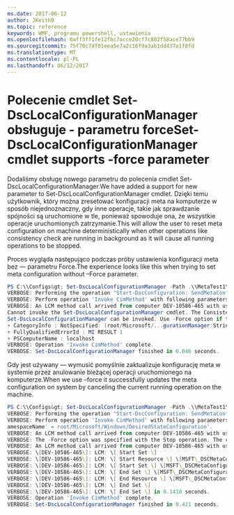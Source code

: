 ```yaml
---
ms.date: 2017-06-12
author: JKeithB
ms.topic: reference
keywords: WMF, programu powershell, ustawienia
ms.openlocfilehash: 0aff3ff1fe12fbc7acce20cf7c802f58ace77bb9
ms.sourcegitcommit: 75f70c7df01eea5e7a2c16f9a3ab1dd437a1f8fd
ms.translationtype: MT
ms.contentlocale: pl-PL
ms.lasthandoff: 06/12/2017
---
```

# <a name="set-dsclocalconfigurationmanager-cmdlet-supports--force-parameter"></a><span data-ttu-id="72086-102">Polecenie cmdlet Set-DscLocalConfigurationManager obsługuje - parametru force</span><span class="sxs-lookup"><span data-stu-id="72086-102">Set-DscLocalConfigurationManager cmdlet supports -force parameter</span></span>

<span data-ttu-id="72086-103">Dodaliśmy obsługę nowego parametru do polecenia cmdlet Set-DscLocalConfigurationManager.</span><span class="sxs-lookup"><span data-stu-id="72086-103">We have added a support for new parameter to Set-DscLocalConfigurationManager cmdlet.</span></span> <span data-ttu-id="72086-104">Dzięki temu użytkownik, który można zresetować konfiguracji meta na komputerze w sposób niejednoznaczny, gdy inne operacje, takie jak sprawdzanie spójności są uruchomione w tle, ponieważ spowoduje ona, że wszystkie operacje uruchomionych zatrzymanie.</span><span class="sxs-lookup"><span data-stu-id="72086-104">This will allow the user to reset meta configuration on machine deterministically when other operations like consistency check are running in background as it will cause all running operations to be stopped.</span></span>

<span data-ttu-id="72086-105">Proces wygląda następująco podczas próby ustawienia konfiguracji meta bez — parametru Force.</span><span class="sxs-lookup"><span data-stu-id="72086-105">The experience looks like this when trying to set meta configuration without –Force parameter.</span></span>
```powershell
PS C:\\Configs&gt; Set-DscLocalConfigurationManager -Path .\\MetaTest1\\ -Verbose
VERBOSE: Performing the operation "Start-DscConfiguration: SendMetaConfigurationApply" on target "MSFT\_DSCLocalConfigurationManager".
VERBOSE: Perform operation 'Invoke CimMethod' with following parameters, ''methodName' = SendMetaConfigurationApply,'className' = MSFT\_DSCLocalConfigurationManager,'namespaceName' = root/Microsoft/Windows/DesiredStateConfiguration'.
VERBOSE: An LCM method call arrived from computer DEV-10586-465 with user sid S-1-5-21-2127521184-1604012920-1887927527-5557045.
Cannot invoke the Set-DscLocalConfigurationManager cmdlet. The Consistency Check or Pull cmdlet is in progress and must return before
Set-DscLocalConfigurationManager can be invoked. Use -Force option if that is available to cancel the current operation.
+ CategoryInfo : NotSpecified: (root/Microsoft/...gurationManager:String) \[\], CimException
+ FullyQualifiedErrorId : MI RESULT 1
+ PSComputerName : localhost
VERBOSE: Operation 'Invoke CimMethod' complete.
VERBOSE: Set-DscLocalConfigurationManager finished in 0.046 seconds.
```

<span data-ttu-id="72086-106">Gdy jest używany — wymusić pomyślnie zaktualizuje konfigurację meta w systemie przez anulowanie bieżącej operacji uruchomionego na komputerze.</span><span class="sxs-lookup"><span data-stu-id="72086-106">When we use –force it successfully updates the meta configuration on system by canceling the current running operation on the machine.</span></span>
```powershell
PS C:\\Configs&gt; Set-DscLocalConfigurationManager -Path .\\MetaTest1\\ -Verbose -Force
VERBOSE: Performing the operation "Start-DscConfiguration: SendMetaConfigurationApply" on target "MSFT\_DSCLocalConfigurationManager".
VERBOSE: Perform operation 'Invoke CimMethod' with following parameters, ''methodName' = SendMetaConfigurationApply,'className' = MSFT\_DSCLocalConfigurationManager,'n
amespaceName' = root/Microsoft/Windows/DesiredStateConfiguration'.
VERBOSE: An LCM method call arrived from computer DEV-10586-465 with user sid S-1-5-21-2127521184-1604012920-1887927527-5557045.
VERBOSE: The -Force option was specified with the Stop operation. The current configuration has been successfully cancelled.
VERBOSE: An LCM method call arrived from computer DEV-10586-465 with user sid S-1-5-21-2127521184-1604012920-1887927527-5557045.
VERBOSE: \[DEV-10586-465\]: LCM: \[ Start Set \]
VERBOSE: \[DEV-10586-465\]: LCM: \[ Start Resource \] \[MSFT\_DSCMetaConfiguration\]
VERBOSE: \[DEV-10586-465\]: LCM: \[ Start Set \] \[MSFT\_DSCMetaConfiguration\]
VERBOSE: \[DEV-10586-465\]: LCM: \[ End Set \] \[MSFT\_DSCMetaConfiguration\] in 0.0310 seconds.
VERBOSE: \[DEV-10586-465\]: LCM: \[ End Resource \] \[MSFT\_DSCMetaConfiguration\]
VERBOSE: \[DEV-10586-465\]: LCM: \[ End Set \]
VERBOSE: \[DEV-10586-465\]: LCM: \[ End Set \] in 0.1410 seconds.
VERBOSE: Operation 'Invoke CimMethod' complete.
VERBOSE: Set-DscLocalConfigurationManager finished in 0.421 seconds.
```

